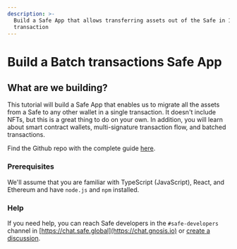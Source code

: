 ```yaml
---
description: >-
  Build a Safe App that allows transferring assets out of the Safe in 1
  transaction
---
```


# Build a Batch transactions Safe App

## What are we building?

This tutorial will build a Safe App that enables us to migrate all the assets from a Safe to any other wallet in a single transaction. It doesn't include NFTs, but this is a great thing to do on your own. In addition, you will learn about smart contract wallets, multi-signature transaction flow, and batched transactions.

Find the Github repo with the complete guide [here](https://github.com/gnosis/safe-apps-sdk/tree/master/guides/drain-safe-app).

### Prerequisites

We'll assume that you are familiar with TypeScript (JavaScript), React, and Ethereum and have `node.js` and `npm` installed.

### Help

If you need help, you can reach Safe developers in the `#safe-developers` channel in [https://chat.safe.global](https://chat.gnosis.io) or [create a discussion](https://github.com/safe-global/safe-apps-sdk/discussions).
